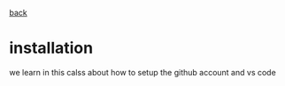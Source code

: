 [back](../README.md)
# installation
we learn in this calss about how to setup the github account and vs code

